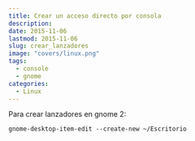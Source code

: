 ```yaml
---
title: Crear un acceso directo por consola
description: 
date: 2015-11-06
lastmod: 2015-11-06
slug: crear_lanzadores
image: "covers/linux.png"
tags:
  - console
  - gnome
categories:
  - Linux
---
```



Para crear lanzadores en gnome 2:

`gnome-desktop-item-edit --create-new ~/Escritorio`

